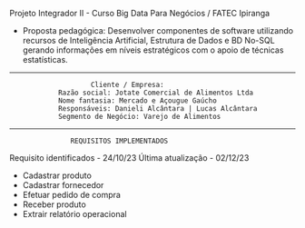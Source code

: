 Projeto Integrador II - Curso Big Data Para Negócios / FATEC Ipiranga

* Proposta pedagógica: Desenvolver componentes de software utilizando recursos de Inteligência Artificial, Estrutura de Dados e BD No-SQL gerando informações em níveis estratégicos com o apoio de técnicas estatísticas.

-----------------------------------------------------------------------
                        Cliente / Empresa:
                Razão social: Jotate Comercial de Alimentos Ltda
                Nome fantasia: Mercado e Açougue Gaúcho
                Responsáveis: Danieli Alcântara | Lucas Alcântara
                Segmento de Negócio: Varejo de Alimentos
-----------------------------------------------------------------------

                   REQUISITOS IMPLEMENTADOS

Requisito identificados - 24/10/23
Última atualização - 02/12/23

- Cadastrar produto
- Cadastrar fornecedor 
- Efetuar pedido de compra
- Receber produto
- Extrair relatório operacional
